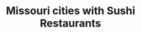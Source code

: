 ---
layout: state
title: Missouri cities with Sushi Restaurants
permalink: /missouri/
stateAbbr: MO
stateName: Missouri
place_type: Sushi Restaurant
---